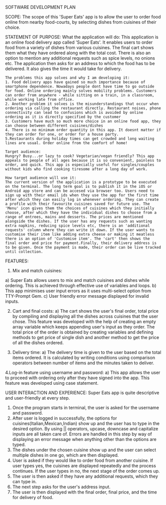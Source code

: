 SOFTWARE DEVELOPMENT PLAN

SCOPE: The scope of this 'Super Eats' app is to allow the user to order food online from nearby food-courts, by selecting dishes from cuisines of their choice.

STATEMENT OF PURPOSE:
    What the application will do:
    This application is an online food delivery app called 'Super Eats'. It enables users to order food from a variety of dishes from various cuisines. The final cart shows them what they have ordered along with the total cost. There is also an option to mention any additional requests such as spice levels, no onions etc. The application then asks for an address to which the food has to be delivered. It also gives the time it would take for delivery.

    The problems this app solves and why I am developing it:   
    1. Food delivery apps have gained so much importance because of smartphone dependence. Nowadays people dont have time to go outside for food. Online ordering mainly solves mobility problems. Customers can order from anywhere - while sitting on a train, in a classroom, while working late from office. 
    2. Another problem it solves is the misunderstandings that occur when ordering via calling the restaurant directly. Restaurant noises, phone connectivity can lead to confusions which is avoided by online ordering as it is directly specified by the customer
    3. Customers have much so much more choice in an online food app, they can choose between different cuisines/dishes
    4. There is no minimum order quantity in this app. It doesnt matter if they can order for one, or order for a house party. 
    5.Restaurants during holiday times can get crowded and long waiting lines are usual. Order online from the comfort of home!

    Target audience:    
    Hungry? Busy...or lazy to cook? Vegetarian/vegan friendly? This app appeals to people of all ages because it is so convenient, painless to order, and quick. This app is especially useful for singles/couples without kids who find cooking tiresome after a long day of work. 

    How target audience will use it:    
    The current version of the application is a prototype to be executed on the terminal. The long term goal is to publish it in the iOS or Android app store and can be accesed via browser too. Users need to sign up with their email ids when they use the app for the first time after which they can easily log in whenever ordering. They can create a profile with their favourite cuisines saved for future use. The 'Menu' icon gives them the choices of cuisines which they initially choose, after which they have the individual dishes to choose from a range of entrees, mains and desserts. The prices are mentioned alongside the dishes. If the user has any requests such as wanting extra napkins, reducing spice levels etc, there is an 'additional requests' column where they can write it down. If the user wants to customise their item like adding extra cheese or making it meatless there is an option of 'Customise item'. The 'cart' then shows the final order and price for payment.Finally, their delivery address is to be given. Once the payment is made, their order can be live tracked until collection.


FEATURES:
1. Mix and match cuisines: 

 a) Super Eats allows users to mix and match cuisines and dishes while ordering. This is achieved through effective use of variables and loops. 
 b) This app minimises user input errors as it uses multi-select option from TTY-Prompt Gem. 
 c) User friendly error message displayed for invalid inputs.

2. Cart and final costs:
a) The cart shows the user's final order, total price by compiling and displaying all the dishes across cuisines that the user chose. This feature was developed with the help of creating an empty array variable which keeps appending user's input as they order. The total price of the order is obtained by creating variables and defining methods to get price of single dish and another method to get the price of all the dishes ordered.

3. Delivery time:
a) The delivery time is given to the user based on the total items ordered. It is calculated by writing conditions using comparison operators between number of items and the minutes taken to deliver.


4.Log-in feature using username and password:
a) This app allows the user to proceed with ordering only after they have signed into the app. This feature was developed using case statement. 


USER INTERACTION AND EXPERIENCE:
Super Eats app is quite descriptive and user-friendly at every step. 
1. Once the program starts in terminal, the user is asked for the username and password. 
2. After user is logged in successfully, the options for cuisines(Italian,Mexican,Indian) show up and the user has to type in the desired option. By using || operators, upcase, downcase and  capitalize inputs are all taken care of. Errors are handled in this step by way of displaying an error message when anything other than the options are typed.
3. The dishes under the chosen cuisine show up and the user can select multiple dishes in one go, which are then displayed.
4. User is asked if they would like to order food from another cuisine. If user types yes, the cuisines are displayed repeatedly and the process continues. If the user types in no, the next stage of the order comes up.
5. The user is then asked if they have any additional requests, which they can type in.
6. The next step asks for the user's address input.
7. The user is then displayed with the final order, final price, and the time for delivery of food.